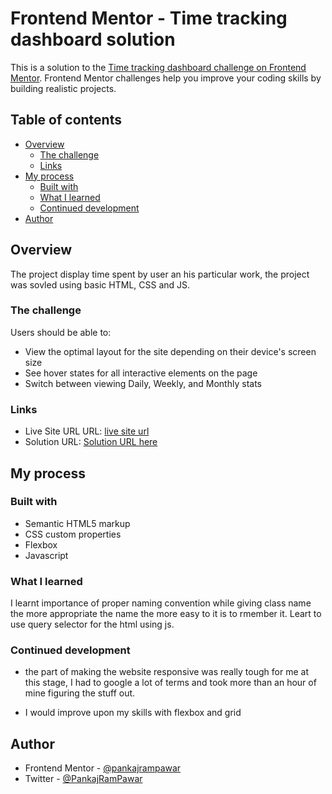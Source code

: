 # Frontend Mentor - Time tracking dashboard solution

This is a solution to the [Time tracking dashboard challenge on Frontend Mentor](https://www.frontendmentor.io/challenges/time-tracking-dashboard-UIQ7167Jw). Frontend Mentor challenges help you improve your coding skills by building realistic projects.

## Table of contents

- [Overview](#overview)
  - [The challenge](#the-challenge)
  - [Links](#links)
- [My process](#my-process)
  - [Built with](#built-with)
  - [What I learned](#what-i-learned)
  - [Continued development](#continued-development)
- [Author](#author)

## Overview

The project display time spent by user an his particular work, the project was sovled using basic HTML, CSS and JS.

### The challenge

Users should be able to:

- View the optimal layout for the site depending on their device's screen size
- See hover states for all interactive elements on the page
- Switch between viewing Daily, Weekly, and Monthly stats

### Links

- Live Site URL URL: [live site url](https://time-tracking-website-nu.vercel.app)
- Solution URL: [Solution URL here](https://github.com/pankajrampawar/Time-Tracking-website.git)

## My process

### Built with

- Semantic HTML5 markup
- CSS custom properties
- Flexbox
- Javascript

### What I learned

I learnt importance of proper naming convention while giving class name the more appropriate the name the more easy to it is to rmember it.
Leart to use query selector for the html using js.

### Continued development

- the part of making the website responsive was really tough for me at this stage, I had to google a lot of terms and took more than an hour of mine figuring the stuff out.

- I would improve upon my skills with flexbox and grid

## Author

- Frontend Mentor - [@pankajrampawar](https://www.frontendmentor.io/profile/pankajrampawar)
- Twitter - [@PankajRamPawar](https://www.twitter.com/PankajRamPawar)
